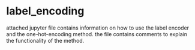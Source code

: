 # label_encoding
attached jupyter file contains information on how to use the label encoder and the one-hot-encoding method.
the file contains comments to explain the functionality of the method.
